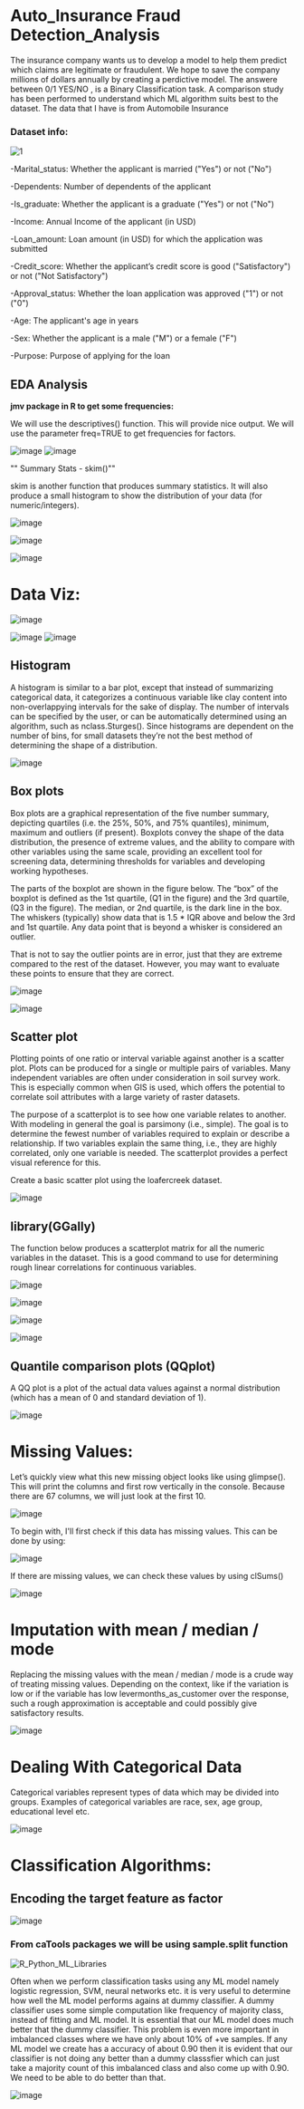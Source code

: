# Auto_Insurance Fraud Detection_Analysis
 The insurance company wants us to develop a model to help them predict which claims are legitimate or fraudulent. We hope to save the company millions of dollars annually by creating a perdictive model.  The answere between 0/1 YES/NO , is a Binary Classification task. A comparison study has been performed to understand which ML algorithm suits best to the dataset. The data that I have is from Automobile Insurance

### Dataset info:

![1](https://user-images.githubusercontent.com/92646311/201808224-785e00e4-eaa5-4d03-b633-7af74c7440c1.png)


-Marital_status: Whether the applicant is married ("Yes") or not ("No")

-Dependents: Number of dependents of the applicant

-Is_graduate: Whether the applicant is a graduate ("Yes") or not ("No")

-Income: Annual Income of the applicant (in USD)

-Loan_amount: Loan amount (in USD) for which the application was submitted

-Credit_score: Whether the applicant’s credit score is good ("Satisfactory") or not ("Not Satisfactory")

-Approval_status: Whether the loan application was approved ("1") or not ("0")

-Age: The applicant's age in years

-Sex: Whether the applicant is a male ("M") or a female ("F")

-Purpose: Purpose of applying for the loan

## EDA Analysis

**jmv package in R to get some frequencies:**

We will use the descriptives() function. This will provide nice output. We will use the parameter freq=TRUE to get frequencies for factors.

![image](https://user-images.githubusercontent.com/92646311/201808599-0c3cff45-1f6d-4163-ab4c-4a4057f3f5ea.png)
![image](https://user-images.githubusercontent.com/92646311/201808770-49ef0a93-8026-4ebd-b6c5-c8a4029df7e1.png)

"" Summary Stats - skim()""

skim is another function that produces summary statistics. It will also produce a small histogram to show the distribution of your data (for numeric/integers).

![image](https://user-images.githubusercontent.com/92646311/201809636-44cad497-6ae3-4dab-bda8-be9eb59e4770.png)

![image](https://user-images.githubusercontent.com/92646311/201809688-123cab53-db48-4023-879e-88d42f79164b.png)

![image](https://user-images.githubusercontent.com/92646311/201809718-ae49b875-7e25-434a-bd01-441eb91ccf22.png)

# Data Viz:

![image](https://user-images.githubusercontent.com/92646311/201809811-382ad16a-cde9-4b40-b54c-0bece7682bea.png)

![image](https://user-images.githubusercontent.com/92646311/201809972-a35ec069-5382-477c-a68d-629c67706ec6.png)
![image](https://user-images.githubusercontent.com/92646311/201809998-73b9cd7d-0ef4-40ca-bc72-a3f91ee2a323.png)

##  Histogram
A histogram is similar to a bar plot, except that instead of summarizing categorical data, it categorizes a continuous variable like clay content into non-overlappying intervals for the sake of display. The number of intervals can be specified by the user, or can be automatically determined using an algorithm, such as nclass.Sturges(). Since histograms are dependent on the number of bins, for small datasets they’re not the best method of determining the shape of a distribution.

![image](https://user-images.githubusercontent.com/92646311/201810116-334bcf2f-7819-41c8-b9c7-b2df32f79bbb.png)

##  Box plots
Box plots are a graphical representation of the five number summary, depicting quartiles (i.e. the 25%, 50%, and 75% quantiles), minimum, maximum and outliers (if present). Boxplots convey the shape of the data distribution, the presence of extreme values, and the ability to compare with other variables using the same scale, providing an excellent tool for screening data, determining thresholds for variables and developing working hypotheses.

The parts of the boxplot are shown in the figure below. The “box” of the boxplot is defined as the 1st quartile, (Q1 in the figure) and the 3rd quartile, (Q3 in the figure). The median, or 2nd quartile, is the dark line in the box. The whiskers (typically) show data that is 1.5 * IQR above and below the 3rd and 1st quartile. Any data point that is beyond a whisker is considered an outlier.

That is not to say the outlier points are in error, just that they are extreme compared to the rest of the dataset. However, you may want to evaluate these points to ensure that they are correct.

![image](https://user-images.githubusercontent.com/92646311/201810218-59d40f93-bf7c-4920-b2ea-33f06bf0af28.png)

![image](https://user-images.githubusercontent.com/92646311/201810243-66787381-af35-4bea-842f-76b5aa7d3082.png)

##  Scatter plot 
Plotting points of one ratio or interval variable against another is a scatter plot. Plots can be produced for a single or multiple pairs of variables. Many independent variables are often under consideration in soil survey work. This is especially common when GIS is used, which offers the potential to correlate soil attributes with a large variety of raster datasets.

The purpose of a scatterplot is to see how one variable relates to another. With modeling in general the goal is parsimony (i.e., simple). The goal is to determine the fewest number of variables required to explain or describe a relationship. If two variables explain the same thing, i.e., they are highly correlated, only one variable is needed. The scatterplot provides a perfect visual reference for this.

Create a basic scatter plot using the loafercreek dataset.

![image](https://user-images.githubusercontent.com/92646311/201810310-2090d7d1-195c-458e-8d55-82cae2669416.png)

## library(GGally)
The function below produces a scatterplot matrix for all the numeric variables in the dataset. This is a good command to use for determining rough linear correlations for continuous variables.

![image](https://user-images.githubusercontent.com/92646311/201810577-89e3607a-2ee5-46cf-b189-4e5e846c5cca.png)

![image](https://user-images.githubusercontent.com/92646311/201810602-26cf96d0-bc9c-4b81-97f1-75a31fa345b7.png)

![image](https://user-images.githubusercontent.com/92646311/201810688-fd4276f2-8fd5-4234-9d73-1239f48e7f00.png)

![image](https://user-images.githubusercontent.com/92646311/201810728-a480c55e-266d-4133-8a68-90a4a41784d1.png)

## Quantile comparison plots (QQplot)

A QQ plot is a plot of the actual data values against a normal distribution (which has a mean of 0 and standard deviation of 1).

![image](https://user-images.githubusercontent.com/92646311/201810879-e0cdd044-9328-4692-a082-2b75806fd647.png)

# Missing Values:

Let’s quickly view what this new missing object looks like using glimpse(). This will print the columns and first row vertically in the console. Because there are 67 columns, we will just look at the first 10.

![image](https://user-images.githubusercontent.com/92646311/201811324-745e4e90-f0ff-4703-afc6-16079c764d3d.png)

To begin with, I'll first check if this data has missing values. This can be done by using:

![image](https://user-images.githubusercontent.com/92646311/201811395-28237184-85f2-4be4-ad02-9595aa2a9997.png)

If there are missing values, we can check these values by using clSums()

![image](https://user-images.githubusercontent.com/92646311/201811469-0b6d7165-4a50-45f9-8a47-ee641c728f3b.png)

# Imputation with mean / median / mode

Replacing the missing values with the mean / median / mode is a crude way of treating missing values. Depending on the context, like if the variation is low or if the variable has low levermonths_as_customer over the response, such a rough approximation is acceptable and could possibly give satisfactory results.

![image](https://user-images.githubusercontent.com/92646311/201811588-7d818087-5bbd-4fc5-94f2-719b69b008e2.png)

# Dealing With Categorical Data

Categorical variables represent types of data which may be divided into groups. Examples of categorical variables are race, sex, age group, educational level etc.

![image](https://user-images.githubusercontent.com/92646311/201812049-65c7ab1d-3baf-44f1-abb4-1aab9c58f57a.png)

# Classification Algorithms:

## Encoding the target feature as factor

![image](https://user-images.githubusercontent.com/92646311/201812801-8a255670-7187-4e5b-ab80-d75bdec19f62.png)

###  From caTools packages we will be using sample.split function

![R_Python_ML_Libraries](https://user-images.githubusercontent.com/92646311/201812996-487e3998-df35-48b2-aa2b-cc629ee85cb5.png)


Often when we perform classification tasks using any ML model namely logistic regression, SVM, neural networks etc. it is very useful to determine how well the ML model performs agains at dummy classifier. A dummy classifier uses some simple computation like frequency of majority class, instead of fitting and ML model. It is essential that our ML model does much better that the dummy classifier. This problem is even more important in imbalanced classes where we have only about 10% of +ve samples. If any ML model we create has a accuracy of about 0.90 then it is evident that our classifier is not doing any better than a dummy classsfier which can just take a majority count of this imbalanced class and also come up with 0.90. We need to be able to do better than that.


![image](https://user-images.githubusercontent.com/92646311/201812463-70d4f540-2c6d-47b8-8012-bd440b8bbe5e.png)






